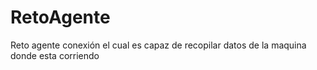 # RetoAgente
Reto agente conexión el cual es capaz de recopilar datos de la maquina donde esta corriendo 
